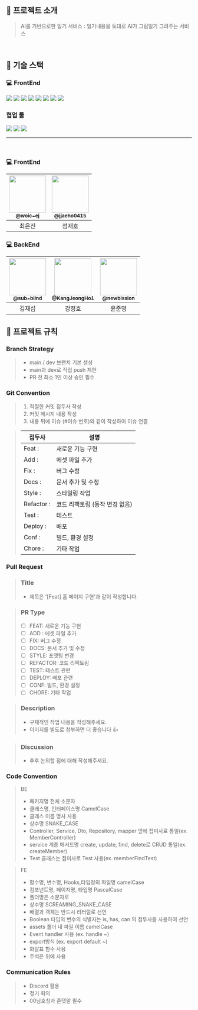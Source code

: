 ## 📖 프로젝트 소개
> AI를 기반으로한 일기 서비스 : 일기내용을 토대로 AI가 그림일기 그려주는 서비스
<br/>

##  🚀 기술 스택

### 💻 FrontEnd
<div>
<img src="https://img.shields.io/badge/React-20232A?style=for-the-badge&logo=react&logoColor=61DAFB"/>
<img src="https://img.shields.io/badge/Reactquery-FF4154?style=for-the-badge&logo=reactquery&logoColor=white"/>
<img src="https://img.shields.io/badge/TypeScript-3178C6?style=for-the-badge&logo=typescript&logoColor=white">
<img src="https://img.shields.io/badge/Tailwind_CSS-38B2AC?style=for-the-badge&logo=tailwind-css&logoColor=white"/>
<img src="https://img.shields.io/badge/pnpm-CB3837?style=for-the-badge&logo=pnpm&logoColor=white"/>
<img src="https://img.shields.io/badge/fetchAPI-5A29E4?style=for-the-badge&logo=fetchAPI&logoColor=white">
<img src="https://img.shields.io/badge/contextAPI-553830?style=for-the-badge&logo=contextAPI&logoColor=white">
<img src="https://img.shields.io/badge/Storybook-FF1154?style=for-the-badge&logo=Storybook&logoColor=white"/>
</div>

### 협업 툴
<div>
<img src="https://img.shields.io/badge/git-F05032?style=for-the-badge&logo=git&logoColor=white">
<img src="https://img.shields.io/badge/notion-FFFFFB?style=for-the-badge&logo=notion&logoColor=black">
 <img src="https://img.shields.io/badge/figma-EF2D5E?style=for-the-badge&logo=figma&logoColor=black">
</div>

<hr/>

<br/>

### 💻 FrontEnd
| <a href=https://github.com/woic-ej><img src="https://avatars.githubusercontent.com/u/77326820?v=4" width=100px/><br/><sub><b>@woic-ej</b></sub></a><br/>  |  <a href=https://github.com/jjaeho0415><img src="https://avatars.githubusercontent.com/u/91364411?v=4" width=100px/><br/><sub><b>@jjaeho0415</b></sub></a><br/> |
|:----------------------------------------------------------------------------------------------------------------------------------------------------------:|:----------------------------------------------------------------------------------------------------------------------------------------------------------:|
|                                                                           최은진                                                                            |                                                                            정재호                                                                             |

### 💻 BackEnd
| <a href=https://github.com/sub-blind><img src="https://avatars.githubusercontent.com/u/58137602?v=4" width=100px/><br/><sub><b>@sub-blind</b></sub></a><br/> | <a href=https://github.com/KangJeongHo1><img src="https://avatars.githubusercontent.com/u/155045987?v=4" width=100px/><br/><sub><b>@KangJeongHo1</b></sub></a><br/> | <a href=https://github.com/newbission><img src="https://avatars.githubusercontent.com/u/155050120?v=4" width=100px/><br/><sub><b>@newbission</b></sub></a><br/> |
|:----------------------------------------------------------------------------------------------------------------------------------------------------------:|:----------------------------------------------------------------------------------------------------------------------------------------------------------:|:--------------------------------------------------------------------------------------:|
|                                                                           김재섭                                                                            |                                                                            강정호                                                                             |                                             윤준명                                        |

## 📑 프로젝트 규칙

### Branch Strategy
> - main / dev 브랜치 기본 생성 
> - main과 dev로 직접 push 제한
> - PR 전 최소 1인 이상 승인 필수

### Git Convention
> 1. 적절한 커밋 접두사 작성
> 2. 커밋 메시지 내용 작성
> 3. 내용 뒤에 이슈 (#이슈 번호)와 같이 작성하여 이슈 연결

> | 접두사        | 설명                           |
> | ------------- | ------------------------------ |
> | Feat :     | 새로운 기능 구현               |
> | Add :      | 에셋 파일 추가                 |
> | Fix :      | 버그 수정                      |
> | Docs :     | 문서 추가 및 수정              |
> | Style :    | 스타일링 작업                  |
> | Refactor : | 코드 리팩토링 (동작 변경 없음) |
> | Test :     | 테스트                         |
> | Deploy :   | 배포                           |
> | Conf :     | 빌드, 환경 설정                |
> | Chore :    | 기타 작업                      |

### Pull Request
> ### Title
> * 제목은 '[Feat] 홈 페이지 구현'과 같이 작성합니다.

> ### PR Type
  > - [ ] FEAT: 새로운 기능 구현
  > - [ ] ADD : 에셋 파일 추가
  > - [ ] FIX: 버그 수정
  > - [ ] DOCS: 문서 추가 및 수정
  > - [ ] STYLE: 포맷팅 변경
  > - [ ] REFACTOR: 코드 리팩토링
  > - [ ] TEST: 테스트 관련
  > - [ ] DEPLOY: 배포 관련
  > - [ ] CONF: 빌드, 환경 설정
  > - [ ] CHORE: 기타 작업

> ### Description
> * 구체적인 작업 내용을 작성해주세요.
> * 이미지를 별도로 첨부하면 더 좋습니다 👍

> ### Discussion
> * 추후 논의할 점에 대해 작성해주세요.

### Code Convention
>BE
> - 패키지명 전체 소문자
> - 클래스명, 인터페이스명 CamelCase
> - 클래스 이름 명사 사용
> - 상수명 SNAKE_CASE
> - Controller, Service, Dto, Repository, mapper 앞에 접미사로 통일(ex. MemberController)
> - service 계층 메서드명 create, update, find, delete로 CRUD 통일(ex. createMember) 
> - Test 클래스는 접미사로 Test 사용(ex. memberFindTest)

> FE
> - 함수명, 변수명, Hooks,타입정의 파일명 camelCase
> - 컴포넌트명, 페이지명, 타입명 PascalCase
> - 폴더명은 소문자로
> - 상수명 SCREAMING_SNAKE_CASE
> - 배열과 객체는 반드시 리터럴로 선언
> - Boolean 타입의 변수의 식별자는 is, has, can 의 접두사를 사용하여 선언
> - assets 폴더 내 파일 이름 camelCase
> - Event handler 사용 (ex. handle ~)
> - export방식 (ex. export default ~)
> - 화살표 함수 사용
> - 주석은 위에 사용


### Communication Rules
> - Discord 활용 
> - 정기 회의
> - 00님호칭과 존댓말 필수
